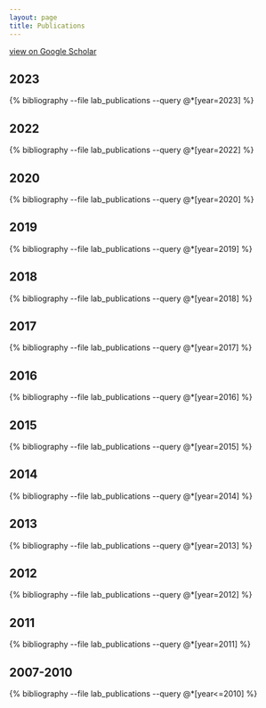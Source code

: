 ```yaml
---
layout: page
title: Publications 
---
```


<a href="https://scholar.google.de/citations?user=ChX0opIAAAAJ&hl=en"> view on Google Scholar </a>

## 2023

{% bibliography --file lab_publications --query @*[year=2023] %}

## 2022

{% bibliography --file lab_publications --query @*[year=2022] %}

## 2020

{% bibliography --file lab_publications --query @*[year=2020] %}

## 2019

{% bibliography --file lab_publications --query @*[year=2019] %}

## 2018

{% bibliography --file lab_publications --query @*[year=2018] %}

## 2017

{% bibliography --file lab_publications --query @*[year=2017] %}

## 2016

{% bibliography --file lab_publications --query @*[year=2016] %}

## 2015

{% bibliography --file lab_publications --query @*[year=2015] %}


## 2014

{% bibliography --file lab_publications --query @*[year=2014] %}

## 2013

{% bibliography --file lab_publications --query @*[year=2013] %}


## 2012

{% bibliography --file lab_publications --query @*[year=2012] %}


## 2011

{% bibliography --file lab_publications --query @*[year=2011] %}


## 2007-2010

{% bibliography --file lab_publications --query @*[year<=2010] %}
